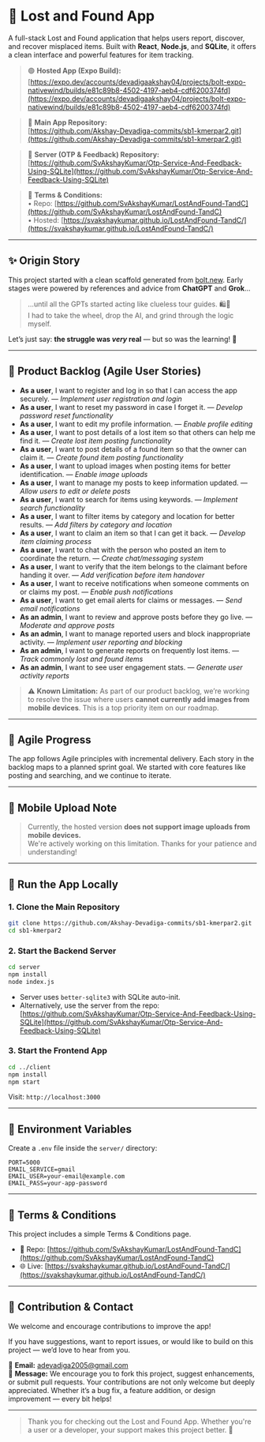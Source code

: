 # 🚒 Lost and Found App

A full-stack Lost and Found application that helps users report, discover, and recover misplaced items. Built with **React**, **Node.js**, and **SQLite**, it offers a clean interface and powerful features for item tracking.

> 🟢 **Hosted App (Expo Build):**  
> [https://expo.dev/accounts/devadigaakshay04/projects/bolt-expo-nativewind/builds/e81c89b8-4502-4197-aeb4-cdf6200374fd](https://expo.dev/accounts/devadigaakshay04/projects/bolt-expo-nativewind/builds/e81c89b8-4502-4197-aeb4-cdf6200374fd)

> 🔗 **Main App Repository:**  
> [https://github.com/Akshay-Devadiga-commits/sb1-kmerpar2.git](https://github.com/Akshay-Devadiga-commits/sb1-kmerpar2.git)

> 🧠 **Server (OTP & Feedback) Repository:**  
> [https://github.com/SvAkshayKumar/Otp-Service-And-Feedback-Using-SQLite](https://github.com/SvAkshayKumar/Otp-Service-And-Feedback-Using-SQLite)

> 📄 **Terms & Conditions:**  
> • Repo: [https://github.com/SvAkshayKumar/LostAndFound-TandC](https://github.com/SvAkshayKumar/LostAndFound-TandC)  
> • Hosted: [https://svakshaykumar.github.io/LostAndFound-TandC/](https://svakshaykumar.github.io/LostAndFound-TandC/)

---

## ✨ Origin Story

This project started with a clean scaffold generated from [bolt.new](https://bolt.new). Early stages were powered by references and advice from **ChatGPT** and **Grok**...

> ...until all the GPTs started acting like clueless tour guides. 🛍️🤖  
> I had to take the wheel, drop the AI, and grind through the logic myself.

Let’s just say: **the struggle was *very* real** — but so was the learning! 💪

---

## 🔧 Product Backlog (Agile User Stories)

- **As a user**, I want to register and log in so that I can access the app securely.  — _Implement user registration and login_
- **As a user**, I want to reset my password in case I forget it.  — _Develop password reset functionality_
- **As a user**, I want to edit my profile information.  — _Enable profile editing_
- **As a user**, I want to post details of a lost item so that others can help me find it.  — _Create lost item posting functionality_
- **As a user**, I want to post details of a found item so that the owner can claim it.  — _Create found item posting functionality_
- **As a user**, I want to upload images when posting items for better identification.  — _Enable image uploads_
- **As a user**, I want to manage my posts to keep information updated.  — _Allow users to edit or delete posts_
- **As a user**, I want to search for items using keywords.  — _Implement search functionality_
- **As a user**, I want to filter items by category and location for better results.  — _Add filters by category and location_
- **As a user**, I want to claim an item so that I can get it back.  — _Develop item claiming process_
- **As a user**, I want to chat with the person who posted an item to coordinate the return.  — _Create chat/messaging system_
- **As a user**, I want to verify that the item belongs to the claimant before handing it over.  — _Add verification before item handover_
- **As a user**, I want to receive notifications when someone comments on or claims my post.  — _Enable push notifications_
- **As a user**, I want to get email alerts for claims or messages.  — _Send email notifications_
- **As an admin**, I want to review and approve posts before they go live.  — _Moderate and approve posts_
- **As an admin**, I want to manage reported users and block inappropriate activity.  — _Implement user reporting and blocking_
- **As an admin**, I want to generate reports on frequently lost items.  — _Track commonly lost and found items_
- **As an admin**, I want to see user engagement stats.  — _Generate user activity reports_

> ⚠️ **Known Limitation:** As part of our product backlog, we’re working to resolve the issue where users **cannot currently add images from mobile devices**. This is a top priority item on our roadmap.

---

## 📅 Agile Progress

The app follows Agile principles with incremental delivery. Each story in the backlog maps to a planned sprint goal. We started with core features like posting and searching, and we continue to iterate.

---

## 🚨 Mobile Upload Note

> Currently, the hosted version **does not support image uploads from mobile devices.**  
> We're actively working on this limitation. Thanks for your patience and understanding!

---

## 💪 Run the App Locally

### 1. Clone the Main Repository

```bash
git clone https://github.com/Akshay-Devadiga-commits/sb1-kmerpar2.git
cd sb1-kmerpar2
```

### 2. Start the Backend Server

```bash
cd server
npm install
node index.js
```

- Server uses `better-sqlite3` with SQLite auto-init.
- Alternatively, use the server from the repo:  
  [https://github.com/SvAkshayKumar/Otp-Service-And-Feedback-Using-SQLite](https://github.com/SvAkshayKumar/Otp-Service-And-Feedback-Using-SQLite)

### 3. Start the Frontend App

```bash
cd ../client
npm install
npm start
```

Visit: `http://localhost:3000`

---

## 📂 Environment Variables

Create a `.env` file inside the `server/` directory:

```env
PORT=5000
EMAIL_SERVICE=gmail
EMAIL_USER=your-email@example.com
EMAIL_PASS=your-app-password
```

---

## 🧰 Terms & Conditions

This project includes a simple Terms & Conditions page.

- 📘 Repo: [https://github.com/SvAkshayKumar/LostAndFound-TandC](https://github.com/SvAkshayKumar/LostAndFound-TandC)  
- 🌐 Live: [https://svakshaykumar.github.io/LostAndFound-TandC/](https://svakshaykumar.github.io/LostAndFound-TandC/)

---

## 🤝 Contribution & Contact

We welcome and encourage contributions to improve the app!

If you have suggestions, want to report issues, or would like to build on this project — we’d love to hear from you.

📧 **Email:** adevadiga2005@gmail.com  
💬 **Message:** We encourage you to fork this project, suggest enhancements, or submit pull requests. Your contributions are not only welcome but deeply appreciated. Whether it’s a bug fix, a feature addition, or design improvement — every bit helps!

---

> Thank you for checking out the Lost and Found App. Whether you're a user or a developer, your support makes this project better. 💙

